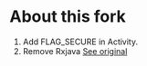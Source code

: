 # About this fork
1. Add FLAG_SECURE in Activity.
2. Remove Rxjava
[See original](https://github.com/alhazmy13/MediaPicker)
